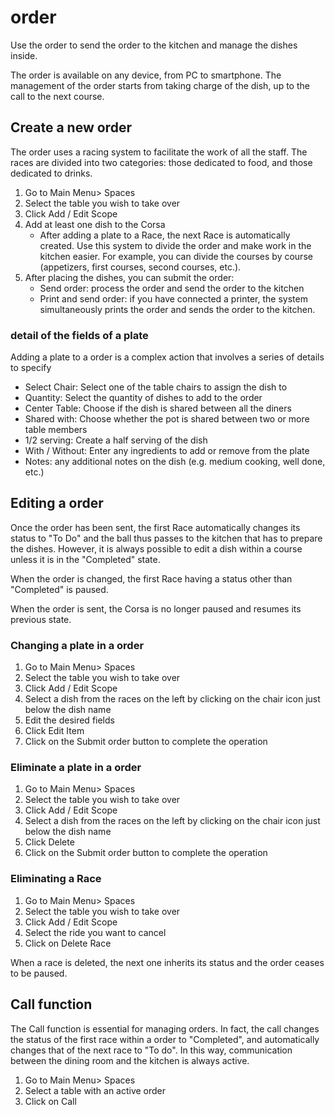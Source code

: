 # order

Use the order to send the order to the kitchen and manage the dishes inside.

The order is available on any device, from PC to smartphone. The management of the order starts from taking charge of the dish, up to the call to the next course.

## Create a new order

The order uses a racing system to facilitate the work of all the staff. The races are divided into two categories: those dedicated to food, and those dedicated to drinks.

1. Go to Main Menu> Spaces
2. Select the table you wish to take over
3. Click Add / Edit Scope
4. Add at least one dish to the Corsa
    - After adding a plate to a Race, the next Race is automatically created. Use this system to divide the order and make work in the kitchen easier. For example, you can divide the courses by course (appetizers, first courses, second courses, etc.).
5. After placing the dishes, you can submit the order:
    - Send order: process the order and send the order to the kitchen
    - Print and send order: if you have connected a printer, the system simultaneously prints the order and sends the order to the kitchen.

### detail of the fields of a plate

Adding a plate to a order is a complex action that involves a series of details to specify

- Select Chair: Select one of the table chairs to assign the dish to
- Quantity: Select the quantity of dishes to add to the order
- Center Table: Choose if the dish is shared between all the diners
- Shared with: Choose whether the pot is shared between two or more table members
- 1/2 serving: Create a half serving of the dish
- With / Without: Enter any ingredients to add or remove from the plate
- Notes: any additional notes on the dish (e.g. medium cooking, well done, etc.)

## Editing a order

Once the order has been sent, the first Race automatically changes its status to "To Do" and the ball thus passes to the kitchen that has to prepare the dishes. However, it is always possible to edit a dish within a course unless it is in the "Completed" state.

When the order is changed, the first Race having a status other than "Completed" is paused.

When the order is sent, the Corsa is no longer paused and resumes its previous state.

### Changing a plate in a order

1. Go to Main Menu> Spaces
2. Select the table you wish to take over
3. Click Add / Edit Scope
4. Select a dish from the races on the left by clicking on the chair icon just below the dish name
5. Edit the desired fields
6. Click Edit Item
7. Click on the Submit order button to complete the operation

### Eliminate a plate in a order

1. Go to Main Menu> Spaces
2. Select the table you wish to take over
3. Click Add / Edit Scope
4. Select a dish from the races on the left by clicking on the chair icon just below the dish name
5. Click Delete
6. Click on the Submit order button to complete the operation

### Eliminating a Race

1. Go to Main Menu> Spaces
2. Select the table you wish to take over
3. Click Add / Edit Scope
4. Select the ride you want to cancel
5. Click on Delete Race

When a race is deleted, the next one inherits its status and the order ceases to be paused.

## Call function

The Call function is essential for managing orders. In fact, the call changes the status of the first race within a order to "Completed", and automatically changes that of the next race to "To do". In this way, communication between the dining room and the kitchen is always active.

1. Go to Main Menu> Spaces
2. Select a table with an active order
3. Click on Call
